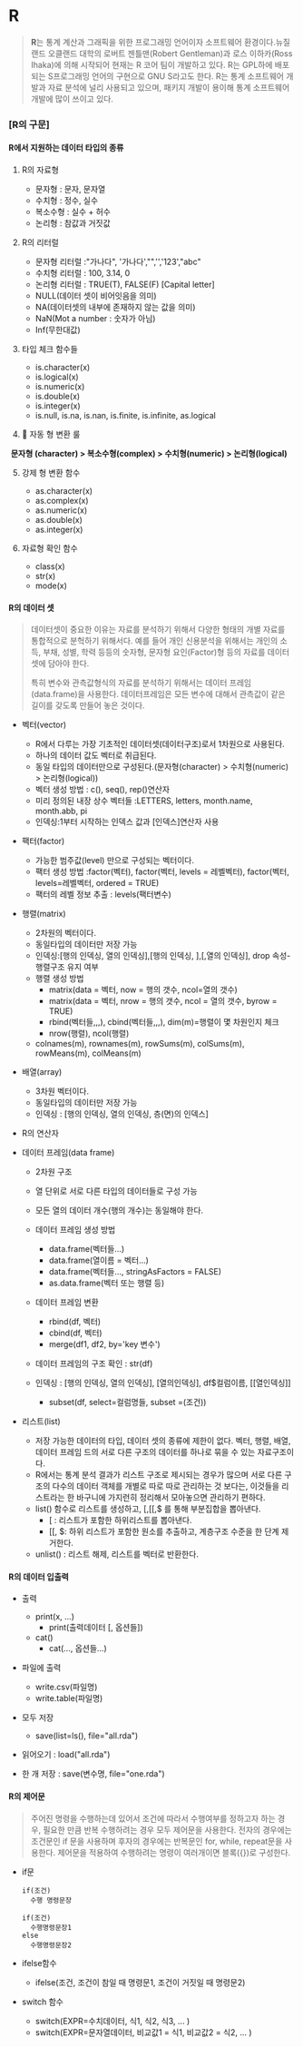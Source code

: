

# R

> **R**는 통계 계산과 그래픽을 위한 프로그래밍 언어이자 소프트웨어 환경이다.뉴질랜드 오클랜드 대학의 로버트 젠틀맨(Robert Gentleman)과 로스 이하카(Ross Ihaka)에 의해 시작되어 현재는 R 코어 팀이 개발하고 있다. R는 GPL하에 배포되는 S프로그래밍 언어의 구현으로 GNU S라고도 한다. R는 통계 소프트웨어 개발과 자료 분석에 널리 사용되고 있으며, 패키지 개발이 용이해 통계 소프트웨어 개발에 많이 쓰이고 있다.



### [R의 구문]

#### R에서 지원하는 데이터 타입의 종류

1. R의 자료형

   - 문자형 : 문자, 문자열
   - 수치형 : 정수, 실수
   - 복소수형 : 실수 + 허수
   - 논리형 : 참값과 거짓값

   

2. R의 리터럴

   - 문자형 리터럴 :"가나다", '가나다',"",'','123',"abc"
   - 수치형 리터럴 : 100, 3.14, 0
   - 논리형 리터럴 : TRUE(T), FALSE(F) [Capital letter]
   - NULL(데이터 셋이 비어잇음을 의미)
   - NA(데이터셋의 내부에 존재하지 않는 값을 의미)
   - NaN(Mot a number : 숫자가 아님)
   - Inf(무한대값)

   

3. 타입 체크 함수들

   - is.character(x)
   - is.logical(x)
   - is.numeric(x)
   - is.double(x)
   - is.integer(x)
   - is.null, is.na, is.nan, is.finite, is.infinite, as.logical

   

4.  :star2: 자동 형 변환 룰

   ​	**문자형 (character) > 복소수형(complex)  > 수치형(numeric)  > 논리형(logical)**

   

5. 강제 형 변환 함수

   - as.character(x)
   - as.complex(x)
   - as.numeric(x)
   - as.double(x)
   - as.integer(x)

   

6. 자료형 확인 함수

   - class(x)
   - str(x)
   - mode(x)

   

#### R의 데이터 셋

> 데이터셋이 중요한 이유는 자료를 분석하기 위해서 다양한 형태의 개별 자료를 통합적으로 분헉하기 위해서다. 예를 들어 개인 신용분석을 위해서는 개인의 소득, 부채, 성별, 학력 등등의 숫자형, 문자형 요인(Factor)형 등의 자료를 데이터 셋에 담아야 한다.
>
> 특히 변수와 관측값형식의 자료를 분석하기 위해서는 데이터 프레임(data.frame)을 사용한다. 데이터프레임은 모든 변수에 대해서 관측값이 같은 길이를 갖도록 만들어 놓은 것이다. 



- 벡터(vector)

  - R에서 다루는 가장 기초적인 데이터셋(데이터구조)로서 1차원으로 사용된다.
  - 하나의 데이터 값도 벡터로 취급된다.
  - 동일 타입의 데이터만으로 구성된다.(문자형(character) > 수치형(numeric) > 논리형(logical))
  - 벡터 생성 방법 : c(), seq(), rep()연산자
  - 미리 정의된 내장 상수 벡터들 :LETTERS, letters, month.name, month.abb, pi
  - 인덱싱:1부터 시작하는 인덱스 값과 [인덱스]연산자 사용

  

- 팩터(factor)

  - 가능한 범주값(level) 만으로 구성되는 벡터이다.
  - 팩터 생성 방법 :factor(벡터), factor(벡터, levels = 레벨벡터), factor(벡터, levels=레벨벡터, ordered = TRUE)
  - 팩터의 레벨 정보 추출 : levels(팩터변수)

  

- 행렬(matrix)

  - 2차원의 벡터이다.
  - 동일타입의 데이터만 저장 가능
  - 인덱싱:[행의 인덱싱, 열의 인덱싱],[행의 인덱싱, ],[,열의 인덱싱], drop 속성-행렬구조 유지 여부
  - 행렬 생성 방법 
    -  matrix(data = 벡터, now = 행의 갯수, ncol=열의 갯수)
    - matrix(data = 벡터, nrow = 행의 갯수, ncol = 열의 갯수, byrow = TRUE)
    - rbind(벡터들,,,), cbind(벡터들,,,), dim(m)=행렬이 몇 차원인지 체크
    - nrow(행렬), ncol(행렬)
  - colnames(m), rownames(m), rowSums(m), colSums(m), rowMeans(m), colMeans(m)

  

- 배열(array)

  - 3차원 벡터이다.
  - 동일타입의 데이터만 저장 가능
  - 인덱싱 : [행의 인덱싱, 열의 인덱싱, 층(면)의 인덱스]
- R의 연산자
  
  
  
- 데이터 프레임(data frame)

  - 2차원 구조

  - 열 단위로 서로 다른 타입의 데이터들로 구성 가능

  - 모든 열의 데이터 개수(행의 개수)는 동일해야 한다.

  - 데이터 프레임 생성 방법

    - data.frame(벡터들...)
    - data.frame(열이름 = 벡터...)
    - data.frame(벡터들..., stringAsFactors = FALSE)
    - as.data.frame(벡터 또는 행렬 등)

  - 데이터 프레임 변환 

    - rbind(df, 벡터)
    - cbind(df, 벡터)
    - merge(df1, df2, by='key 변수')

  - 데이터 프레임의 구조 확인 : str(df)

  - 인덱싱 : [행의 인덱싱, 열의 인덱싱], [열의인덱싱], df$컬럼이름, [[열인덱싱]]

    - subset(df, select=컬럼명들, subset =(조건))

    

- 리스트(list)

  - 저장 가능한 데이터의 타입, 데이터 셋의 종류에 제한이 없다. 벡터, 행렬, 배열, 데이터 프레임 드의 서로 다른 구조의 데이터를 하나로 묶을 수 있는 자료구조이다.
  - R에서는 통계 분석 결과가 리스트 구조로 제시되는 경우가 많으며 서로 다른 구조의 다수의 데이터 객체를 개별로 따로 따로 관리하는 것 보다는, 이것들을 리스트라는 한 바구니에 가지런히 정리해서 모아놓으면 관리하기 편하다.
  - list() 함수로 리스트를 생성하고, [,[[,$ 를 통해 부분집합을 뽑아낸다.
    - [ : 리스트가 포함한 하위리스트를 뽑아낸다.
    - [[,  $: 하위 리스트가 포함한 원소를 추출하고, 계층구조 수준을 한 단계 제거한다.
  - unlist() : 리스트 해제, 리스트를 벡터로 반환한다.

  

#### R의 데이터 입출력

- 출력

  - print(x, ...)
    - print(출력데이터 [, 옵션들])
  - cat()
    - cat(..., 옵션들...)

- 파일에 출력

  - write.csv(파일명)
  - write.table(파일명)

- 모두 저장

  - save(list=ls(), file="all.rda")

- 읽어오기 : load("all.rda")

- 한 개 저장 : save(변수명, file="one.rda")

  



#### R의 제어문

> 주어진 명령을 수행하는데 있어서 조건에 따라서 수행여부를 정하고자 하는 경우, 필요한 만큼 반복 수행하려는 경우 모두 제어문을 사용한다. 전자의 경우에는 조건문인 if 문을 사용하며 후자의 경우에는 반복문인 for, while, repeat문을  사용한다. 제어문을 적용하여 수행하려는 명령이 여러개이면 블록({})로 구성한다.

- if문

  ```
  if(조건)
  	수행 명령문장
  	
  if(조건)
  	수행명령문장1
  else
  	수행명령문장2
  ```

- ifelse함수

  - ifelse(조건, 조건이 참일 때 명령문1, 조건이 거짓일 때 명령문2)

- switch 함수

  - switch(EXPR=수치데이터, 식1, 식2, 식3, ... )
  - switch(EXPR=문자열데이터, 비교값1 = 식1, 비교값2 = 식2, ... )

